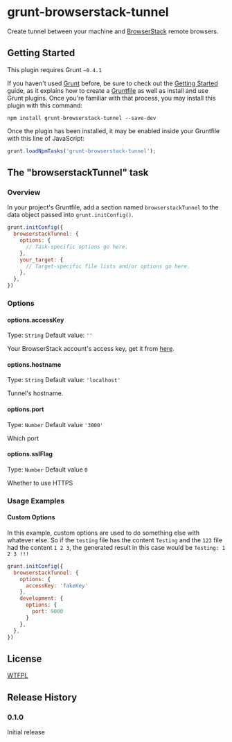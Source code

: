 # grunt-browserstack-tunnel

Create tunnel between your machine and [BrowserStack](http://www.browserstack.com/) remote browsers.

## Getting Started
This plugin requires Grunt `~0.4.1`

If you haven't used [Grunt](http://gruntjs.com/) before, be sure to check out the [Getting Started](http://gruntjs.com/getting-started) guide, as it explains how to create a [Gruntfile](http://gruntjs.com/sample-gruntfile) as well as install and use Grunt plugins. Once you're familiar with that process, you may install this plugin with this command:

```shell
npm install grunt-browserstack-tunnel --save-dev
```

Once the plugin has been installed, it may be enabled inside your Gruntfile with this line of JavaScript:

```js
grunt.loadNpmTasks('grunt-browserstack-tunnel');
```

## The "browserstackTunnel" task

### Overview
In your project's Gruntfile, add a section named `browserstackTunnel` to the data object passed into `grunt.initConfig()`.

```js
grunt.initConfig({
  browserstackTunnel: {
    options: {
      // Task-specific options go here.
    },
    your_target: {
      // Target-specific file lists and/or options go here.
    },
  },
})
```

### Options

#### options.accessKey
Type: `String`
Default value: `''`

Your BrowserStack account's access key, get it from [here](https://www.browserstack.com/accounts/automate).

#### options.hostname
Type: `String`
Default value: `'localhost'`

Tunnel's hostname.

#### options.port
Type: `Number`
Default value `'3000'`

Which port

#### options.sslFlag
Type: `Number`
Default value `0`

Whether to use HTTPS

### Usage Examples

#### Custom Options
In this example, custom options are used to do something else with whatever else. So if the `testing` file has the content `Testing` and the `123` file had the content `1 2 3`, the generated result in this case would be `Testing: 1 2 3 !!!`

```js
grunt.initConfig({
  browserstackTunnel: {
    options: {
      accessKey: 'fakeKey'
    },
    development: {
      options: {
        port: 9000
      }
    },
  },
})
```

## License

[WTFPL](http://wtfpl.org)

## Release History

### 0.1.0

Initial release
